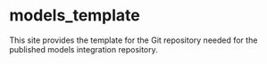 # models_template
This site provides the template for the Git repository needed for the published models integration repository.
